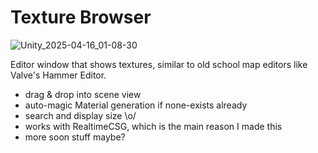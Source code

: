 # Texture Browser
![Unity_2025-04-16_01-08-30](https://github.com/user-attachments/assets/2d06bd9f-c9e3-4f70-8e26-20ebd1bee6a6)

Editor window that shows textures, similar to old school map editors like Valve's Hammer Editor.

- drag & drop into scene view
- auto-magic Material generation if none-exists already
- search and display size \o/
- works with RealtimeCSG, which is the main reason I made this
- more soon stuff maybe?

